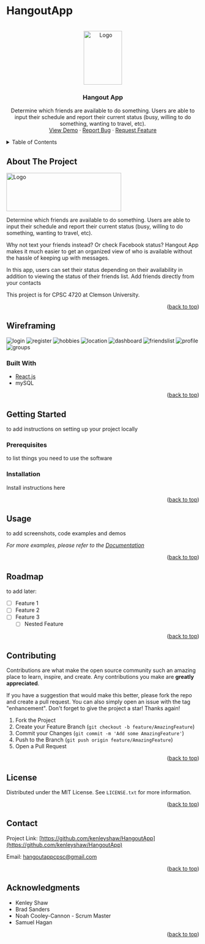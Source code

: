 # HangoutApp


<div id="top"></div>

<br />
<div align="center">
  <a href="https://github.com/kenleyshaw/HangoutApp">
    <img src="HangoutAppLogo.png" alt="Logo" width="100" height="140">
  </a>

<h3 align="center">Hangout App</h3>

  <p align="center">
    Determine which friends are available to do something. Users are able to input their schedule and report their current status (busy, willing to do something, wanting to travel, etc).
    <br />
    <a href="https://github.com/kenleyshaw/repo_name">View Demo</a>
    ·
    <a href="https://github.com/kenleyshaw/HangoutApp/issues">Report Bug</a>
    ·
    <a href="https://github.com/kenleyshaw/HangoutApp/issues">Request Feature</a>
  </p>
</div>



<details>
  <summary>Table of Contents</summary>
  <ol>
    <li>
      <a href="#about-the-project">About The Project</a>
      <ul>
        <li><a href="#built-with">Built With</a></li>
      </ul>
    </li>
    <li>
      <a href="#getting-started">Getting Started</a>
      <ul>
        <li><a href="#prerequisites">Prerequisites</a></li>
        <li><a href="#installation">Installation</a></li>
      </ul>
    </li>
    <li><a href="#usage">Usage</a></li>
    <li><a href="#roadmap">Roadmap</a></li>
    <li><a href="#contributing">Contributing</a></li>
    <li><a href="#license">License</a></li>
    <li><a href="#contact">Contact</a></li>
    <li><a href="#acknowledgments">Acknowledgments</a></li>
  </ol>
</details>



## About The Project

<img src="D93D3B63-D8C9-4BAE-9D23-BDC51E92C83C.jpeg" alt="Logo" width="300" height="100">

Determine which friends are available to do something. Users are able to input their schedule and report their current status (busy, willing to do something, wanting to travel, etc). 

Why not text your friends instead? Or check Facebook status? 
Hangout App makes it much easier to get an organized view of who is available without the hassle of keeping up with messages.

In this app, users can set their status depending on their availability in addition to viewing the status of their friends list. Add friends directly from your contacts

This project is for CPSC 4720 at Clemson University.

<p align="right">(<a href="#top">back to top</a>)</p>



## Wireframing

<img src="HangoutApp Wireframe/Login.png" alt="login">
<img src="HangoutApp Wireframe/Register.png" alt="register">
<img src="HangoutApp Wireframe/Hobbies.png" alt="hobbies">
<img src="HangoutApp Wireframe/Location Set.png" alt="location">
<img src="HangoutApp Wireframe/Dashboard.png" alt="dashboard">
<img src="HangoutApp Wireframe/Friends List.png" alt="friendslist">
<img src="HangoutApp Wireframe/Profile.png" alt="profile">
<img src="HangoutApp Wireframe/Friend Groups (dashboard page 3?).png" alt="groups">


### Built With

* [React.js](https://reactjs.org/)
* mySQL

<p align="right">(<a href="#top">back to top</a>)</p>



## Getting Started

to add instructions on setting up your project locally

### Prerequisites

to list things you need to use the software

### Installation

Install instructions here

<p align="right">(<a href="#top">back to top</a>)</p>



## Usage

to add screenshots, code examples and demos

_For more examples, please refer to the [Documentation](https://example.com)_

<p align="right">(<a href="#top">back to top</a>)</p>



## Roadmap

to add later:
- [ ] Feature 1
- [ ] Feature 2
- [ ] Feature 3
    - [ ] Nested Feature

<p align="right">(<a href="#top">back to top</a>)</p>



## Contributing

Contributions are what make the open source community such an amazing place to learn, inspire, and create. Any contributions you make are **greatly appreciated**.

If you have a suggestion that would make this better, please fork the repo and create a pull request. You can also simply open an issue with the tag "enhancement".
Don't forget to give the project a star! Thanks again!

1. Fork the Project
2. Create your Feature Branch (`git checkout -b feature/AmazingFeature`)
3. Commit your Changes (`git commit -m 'Add some AmazingFeature'`)
4. Push to the Branch (`git push origin feature/AmazingFeature`)
5. Open a Pull Request

<p align="right">(<a href="#top">back to top</a>)</p>



## License

Distributed under the MIT License. See `LICENSE.txt` for more information.

<p align="right">(<a href="#top">back to top</a>)</p>



## Contact

Project Link: [https://github.com/kenleyshaw/HangoutApp](https://github.com/kenleyshaw/HangoutApp)

Email: hangoutappcpsc@gmail.com

<p align="right">(<a href="#top">back to top</a>)</p>

## Acknowledgments

* []()Kenley Shaw
* []()Brad Sanders
* []()Noah Cooley-Cannon - Scrum Master
* []()Samuel Hagan

<p align="right">(<a href="#top">back to top</a>)</p>


<!-- MARKDOWN LINKS & IMAGES -->
[contributors-shield]: https://img.shields.io/github/contributors/github_username/repo_name.svg?style=for-the-badge
[contributors-url]: https://github.com/github_username/repo_name/graphs/contributors
[forks-shield]: https://img.shields.io/github/forks/github_username/repo_name.svg?style=for-the-badge
[forks-url]: https://github.com/github_username/repo_name/network/members
[stars-shield]: https://img.shields.io/github/stars/github_username/repo_name.svg?style=for-the-badge
[stars-url]: https://github.com/github_username/repo_name/stargazers
[issues-shield]: https://img.shields.io/github/issues/github_username/repo_name.svg?style=for-the-badge
[issues-url]: https://github.com/github_username/repo_name/issues
[license-shield]: https://img.shields.io/github/license/github_username/repo_name.svg?style=for-the-badge
[license-url]: https://github.com/github_username/repo_name/blob/master/LICENSE.txt
[linkedin-shield]: https://img.shields.io/badge/-LinkedIn-black.svg?style=for-the-badge&logo=linkedin&colorB=555
[linkedin-url]: https://linkedin.com/in/linkedin_username
[product-screenshot]: images/screenshot.png

